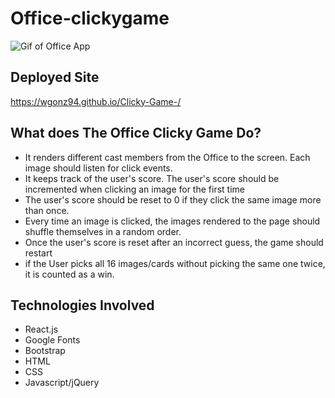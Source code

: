 # Office-clickygame
![Gif of Office App](https://media0.giphy.com/media/l0MYt5jPR6QX5pnqM/giphy.gif)

## Deployed Site
https://wgonz94.github.io/Clicky-Game-/

## What does The Office Clicky Game Do?

* It renders different cast members from the Office to the screen. Each image should listen for click events. 
* It keeps track of the user's score. The user's score should be incremented when clicking an image for the first time
* The user's score should be reset to 0 if they click the same image more than once.
* Every time an image is clicked, the images rendered to the page should shuffle themselves in a random order.
* Once the user's score is reset after an incorrect guess, the game should restart
* if the User picks all 16 images/cards without picking the same one twice, it is counted as a win.

## Technologies Involved

* React.js
* Google Fonts
* Bootstrap
* HTML
* CSS
* Javascript/jQuery
